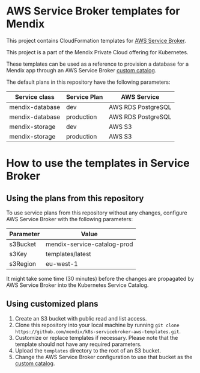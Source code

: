 # AWS Service Broker templates for Mendix

This project contains CloudFormation templates for [AWS Service Broker](https://github.com/awslabs/aws-servicebroker).

This project is a part of the Mendix Private Cloud offering for Kubernetes.

These templates can be used as a reference to provision a database for a Mendix app through an AWS Service Broker [custom catalog](https://github.com/awslabs/aws-servicebroker/tree/master/docs#custom-catalog).

The default plans in this repository have the following parameters:

| Service class   | Service Plan | AWS Service        |
|-----------------|--------------|--------------------|
| mendix-database | dev          | AWS RDS PostgreSQL |
| mendix-database | production   | AWS RDS PostgreSQL |
| mendix-storage  | dev          | AWS S3             |
| mendix-storage  | production   | AWS S3             |

# How to use the templates in Service Broker

## Using the plans from this repository

To use service plans from this repository without any changes, configure AWS Service Broker with the following parameters:

| Parameter | Value                       |
|-----------|-----------------------------|
| s3Bucket  | mendix-service-catalog-prod |
| s3Key     | templates/latest            |
| s3Region  | eu-west-1                   |

It might take some time (30 minutes) before the changes are propagated by AWS Service Broker into the Kubernetes Service Catalog.

## Using customized plans

1. Create an S3 bucket with public read and list access.
2. Clone this repository into your local machine by running `git clone https://github.com/mendix/k8s-servicebroker-aws-templates.git`.
3. Customize or replace templates if necessary. Please note that the template should not have any required parameters.
4. Upload the `templates` directory to the root of an S3 bucket.
5. Change the AWS Service Broker configuration to use that bucket as the [custom catalog](https://github.com/awslabs/aws-servicebroker/tree/master/docs#custom-catalog).
